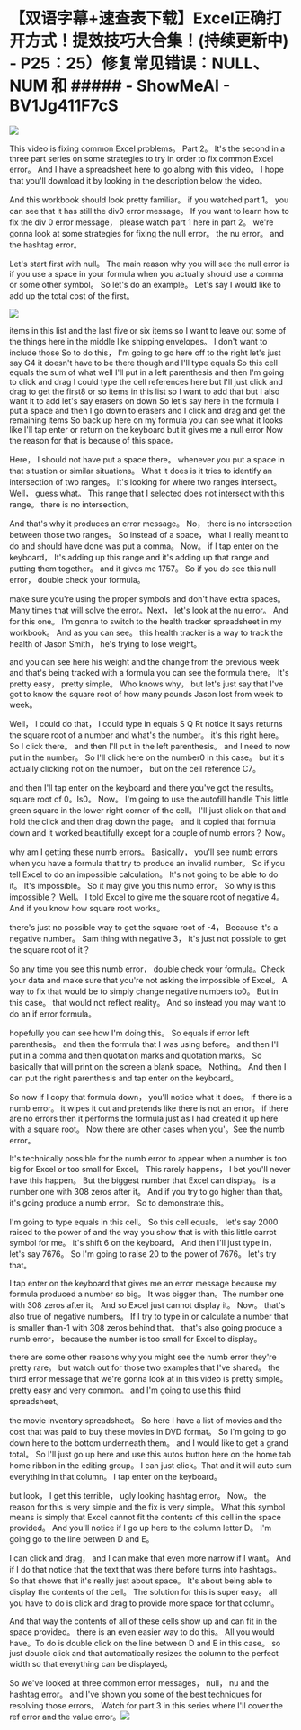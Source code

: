 # 【双语字幕+速查表下载】Excel正确打开方式！提效技巧大合集！(持续更新中) - P25：25）修复常见错误：NULL、NUM 和 ##### - ShowMeAI - BV1Jg411F7cS

![](img/f281ca6b5e382dc30865e6776ee9bd66_0.png)

This video is fixing common Excel problems。 Part 2。 It's the second in a three part series on some strategies to try in order to fix common Excel error。 And I have a spreadsheet here to go along with this video。 I hope that you'll download it by looking in the description below the video。

 And this workbook should look pretty familiar。 if you watched part 1。 you can see that it has still the div0 error message。 If you want to learn how to fix the div 0 error message， please watch part 1 here in part 2。 we're gonna look at some strategies for fixing the null error。 the nu error。 and the hashtag error。

 Let's start first with null。 The main reason why you will see the null error is if you use a space in your formula when you actually should use a comma or some other symbol。 So let's do an example。 Let's say I would like to add up the total cost of the first。



![](img/f281ca6b5e382dc30865e6776ee9bd66_2.png)

items in this list and the last five or six items so I want to leave out some of the things here in the middle like shipping envelopes。 I don't want to include those So to do this， I'm going to go here off to the right let's just say G4 it doesn't have to be there though and I'll type equals So this cell equals the sum of what well I'll put in a left parenthesis and then I'm going to click and drag I could type the cell references here but I'll just click and drag to get the first8 or so items in this list so I want to add that but I also want it to add let's say erasers on down So let's say here in the formula I put a space and then I go down to erasers and I click and drag and get the remaining items So back up here on my formula you can see what it looks like I'll tap enter or return on the keyboard but it gives me a null error Now the reason for that is because of this space。

Here， I should not have put a space there。 whenever you put a space in that situation or similar situations。 What it does is it tries to identify an intersection of two ranges。 It's looking for where two ranges intersect。 Well， guess what。 This range that I selected does not intersect with this range。 there is no intersection。

 And that's why it produces an error message。 No， there is no intersection between those two ranges。 So instead of a space， what I really meant to do and should have done was put a comma。 Now。 if I tap enter on the keyboard， It's adding up this range and it's adding up that range and putting them together。 and it gives me 1757。 So if you do see this null error， double check your formula。

 make sure you're using the proper symbols and don't have extra spaces。 Many times that will solve the error。Next， let's look at the nu error。 And for this one。 I'm gonna to switch to the health tracker spreadsheet in my workbook。 And as you can see。 this health tracker is a way to track the health of Jason Smith， he's trying to lose weight。

 and you can see here his weight and the change from the previous week and that's being tracked with a formula you can see the formula there。 It's pretty easy， pretty simple。 Who knows why， but let's just say that I've got to know the square root of how many pounds Jason lost from week to week。

 Well， I could do that， I could type in equals S Q Rt notice it says returns the square root of a number and what's the number。 it's this right here。 So I click there。 and then I'll put in the left parenthesis。 and I need to now put in the number。 So I'll click here on the number0 in this case。 but it's actually clicking not on the number， but on the cell reference C7。

 and then I'll tap enter on the keyboard and there you've got the results。 square root of 0。Is0。 Now。 I'm going to use the autofill handle This little green square in the lower right corner of the cell。 I'll just click on that and hold the click and then drag down the page。 and it copied that formula down and it worked beautifully except for a couple of numb errors？ Now。

 why am I getting these numb errors。 Basically， you'll see numb errors when you have a formula that try to produce an invalid number。 So if you tell Excel to do an impossible calculation。 It's not going to be able to do it。 It's impossible。 So it may give you this numb error。 So why is this impossible？ Well。 I told Excel to give me the square root of negative 4。 And if you know how square root works。

 there's just no possible way to get the square root of -4， Because it's a negative number。 Sam thing with negative 3， It's just not possible to get the square root of it？

 So any time you see this numb error， double check your formula。Check your data and make sure that you're not asking the impossible of Excel。 A way to fix that would be to simply change negative numbers to0。 But in this case。 that would not reflect reality。 And so instead you may want to do an if error formula。

 hopefully you can see how I'm doing this。 So equals if error left parenthesis。 and then the formula that I was using before。 and then I'll put in a comma and then quotation marks and quotation marks。 So basically that will print on the screen a blank space。 Nothing。 And then I can put the right parenthesis and tap enter on the keyboard。

 So now if I copy that formula down， you'll notice what it does。 if there is a numb error。 it wipes it out and pretends like there is not an error。 if there are no errors then it performs the formula just as I had created it up here with a square root。 Now there are other cases when you'。See the numb error。

 It's technically possible for the numb error to appear when a number is too big for Excel or too small for Excel。 This rarely happens， I bet you'll never have this happen。 But the biggest number that Excel can display。 is a number one with 308 zeros after it。 And if you try to go higher than that。 it's going produce a numb error。 So to demonstrate this。

 I'm going to type equals in this cell。 So this cell equals。 let's say 2000 raised to the power of and the way you show that is with this little carrot symbol for me。 it's shift 6 on the keyboard。 And then I'll just type in， let's say 7676。 So I'm going to raise 20 to the power of 7676。 let's try that。

 I tap enter on the keyboard that gives me an error message because my formula produced a number so big。 It was bigger than。The number one with 308 zeros after it。 And so Excel just cannot display it。 Now。 that's also true of negative numbers。 If I try to type in or calculate a number that is smaller than-1 with 308 zeros behind that。 that's also going produce a numb error， because the number is too small for Excel to display。

 there are some other reasons why you might see the numb error they're pretty rare。 but watch out for those two examples that I've shared。 the third error message that we're gonna look at in this video is pretty simple。 pretty easy and very common。 and I'm going to use this third spreadsheet。

 the movie inventory spreadsheet。 So here I have a list of movies and the cost that was paid to buy these movies in DVD format。 So I'm going to go down here to the bottom underneath them。 and I would like to get a grand total。 So I'll just go up here and use this autos button here on the home tab home ribbon in the editing group。 I can just click。That and it will auto sum everything in that column。 I tap enter on the keyboard。

 but look， I get this terrible， ugly looking hashtag error。 Now。 the reason for this is very simple and the fix is very simple。 What this symbol means is simply that Excel cannot fit the contents of this cell in the space provided。 And you'll notice if I go up here to the column letter D。 I'm going go to the line between D and E。

 I can click and drag， and I can make that even more narrow if I want。 And if I do that notice that the text that was there before turns into hashtags。 So that shows that it's really just about space。 It's about being able to display the contents of the cell。 The solution for this is super easy。 all you have to do is click and drag to provide more space for that column。

 And that way the contents of all of these cells show up and can fit in the space provided。 there is an even easier way to do this。 All you would have。To do is double click on the line between D and E in this case。 so just double click and that automatically resizes the column to the perfect width so that everything can be displayed。

 So we've looked at three common error messages， null， nu and the hashtag error。 and I've shown you some of the best techniques for resolving those errors。 Watch for part 3 in this series where I'll cover the ref error and the value error。![](img/f281ca6b5e382dc30865e6776ee9bd66_4.png)